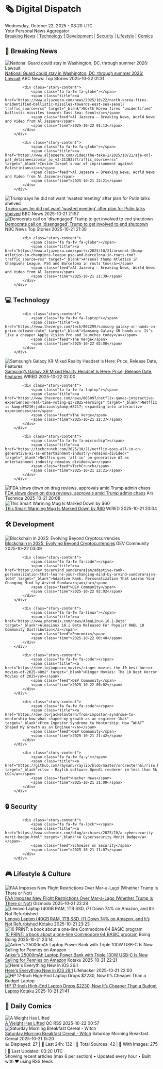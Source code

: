 <!-- Processing 54 RSS feeds at 2025-10-22 03:20:24 UTC -->
<!-- Processing: Saturday Morning Breakfast Cereal -->
<!-- Processing: Poorly Drawn Lines -->
<!-- Processing: Cyanide & Happiness -->
<!-- Processing: Dinosaur Comics -->
<!-- Processing: CNN Breaking News -->
<!-- Processing: Reuters World News -->
<!-- Processing: TechCrunch -->
<!-- Processing: The Verge -->
<!-- Processing: O'Reilly Radar -->
<!-- Processing: WIRED -->
<!-- Processing: Slashdot -->
<!-- Processing: Dev.to -->
<!-- Processing: It's FOSS -->
<!-- Processing: DistroWatch -->
<!-- Processing: Red Hat Blog -->
<!-- Processing: GitLab Blog -->
<!-- Processing: InfoQ -->
<!-- Processing: Coding Horror -->
<!-- Processing: Lifehacker -->
<!-- Processing: Kotaku -->
<!-- Processing: Boing Boing -->
<!-- Processing: Schneier on Security -->
<!-- Generated 3 new posts out of 22 feeds processed -->
<div class="newspaper-header">
    <h1 class="newspaper-title">🗞️ Digital Dispatch</h1>
    <div class="newspaper-date">Wednesday, October 22, 2025 - 03:20 UTC</div>
    <div class="newspaper-subtitle">Your Personal News Aggregator</div>
</div>

<div class="newspaper-nav">
    <a href="#breaking">Breaking News</a> |
    <a href="#tech">Technology</a> |
    <a href="#dev">Development</a> |
    <a href="#security">Security</a> |
    <a href="#lifestyle">Lifestyle</a> |
    <a href="#webcomics">Comics</a>
</div>

<div class="news-section breaking-news" id="breaking">
<h2 class="section-header">🚨 Breaking News</h2>
<div class="stories-container">
<div class="story">
            <img src="https://s.abcnews.com/images/US/national_1761094344400_hpMain_4x3t_384.jpg" alt="National Guard could stay in Washington, DC, through summer 2026: Lawsuit" class="story-image" loading="lazy" onerror="this.style.display='none'">
            <div class="story-content">
                <span class="fa fa-fw fa-tv"></span>
                <span class="title"><a href="https://abcnews.go.com/US/national-guard-stay-washington-dc-summer-2026-lawsuit/story?id=126739403" target="_blank">National Guard could stay in Washington, DC, through summer 2026: Lawsuit</a></span>
                <span class="feed">ABC News: Top Stories</span>
                <span class="time">2025-10-22 01:31</span>
            </div>
        </div>
<div class="story">
            
            <div class="story-content">
                <span class="fa fa-fw fa-globe"></span>
                <span class="title"><a href="https://www.aljazeera.com/news/2025/10/22/north-korea-fires-unidentified-ballistic-missiles-towards-east-sea-seoul?traffic_source=rss" target="_blank">North Korea fires ‘unidentified’ ballistic missiles towards East Sea: Seoul</a></span>
                <span class="feed">Al Jazeera – Breaking News, World News and Video from Al Jazeera</span>
                <span class="time">2025-10-22 01:13</span>
            </div>
        </div>
<div class="story">
            
            <div class="story-content">
                <span class="fa fa-fw fa-globe"></span>
                <span class="title"><a href="https://www.aljazeera.com/video/the-take-2/2025/10/21/aje-onl-pal_detaineeszoomin_av_v3-211025?traffic_source=rss" target="_blank">Inside Israel’s war of imprisonment against Palestinians</a></span>
                <span class="feed">Al Jazeera – Breaking News, World News and Video from Al Jazeera</span>
                <span class="time">2025-10-21 22:21</span>
            </div>
        </div>
<div class="story">
            <img src="https://ichef.bbci.co.uk/ace/standard/240/cpsprodpb/8352/live/ea8348d0-aec8-11f0-b2a1-6f537f66f9aa.jpg" alt="Trump says he did not want &#x27;wasted meeting&#x27; after plan for Putin talks shelved" class="story-image" loading="lazy" onerror="this.style.display='none'">
            <div class="story-content">
                <span class="fa fa-fw fa-earth-americas"></span>
                <span class="title"><a href="https://www.bbc.com/news/articles/c4gjp73gp41o?at_medium=RSS&at_campaign=rss" target="_blank">Trump says he did not want &#x27;wasted meeting&#x27; after plan for Putin talks shelved</a></span>
                <span class="feed">BBC News</span>
                <span class="time">2025-10-21 21:57</span>
            </div>
        </div>
<div class="story">
            <img src="https://media-cldnry.s-nbcnews.com/image/upload/t_fit_1500w/rockcms/2025-10/251021-donald-trump-mn-1045-300738.jpg" alt="Democrats call on &#x27;disengaged&#x27; Trump to get involved to end shutdown" class="story-image" loading="lazy" onerror="this.style.display='none'">
            <div class="story-content">
                <span class="fa fa-fw fa-broadcast-tower"></span>
                <span class="title"><a href="https://www.nbcnews.com/politics/donald-trump/democrats-call-disengaged-trump-get-involved-end-shutdown-rcna238873" target="_blank">Democrats call on &#x27;disengaged&#x27; Trump to get involved to end shutdown</a></span>
                <span class="feed">NBC News Top Stories</span>
                <span class="time">2025-10-21 21:39</span>
            </div>
        </div>
<div class="story">
            
            <div class="story-content">
                <span class="fa fa-fw fa-globe"></span>
                <span class="title"><a href="https://www.aljazeera.com/sports/2025/10/21/arsenal-thump-atletico-in-champions-league-psg-and-barcelona-in-routs-too?traffic_source=rss" target="_blank">Arsenal thump Atletico in Champions League, PSG and Barcelona in routs too</a></span>
                <span class="feed">Al Jazeera – Breaking News, World News and Video from Al Jazeera</span>
                <span class="time">2025-10-21 21:39</span>
            </div>
        </div>
</div>
</div>
<div class="news-section tech-news" id="tech">
<h2 class="section-header">💻 Technology</h2>
<div class="stories-container">
<div class="story">
            
            <div class="story-content">
                <span class="fa fa-fw fa-laptop"></span>
                <span class="title"><a href="https://www.theverge.com/tech/802299/samsung-galaxy-xr-hands-on-price-release-date" target="_blank">Samsung Galaxy XR hands-on: It’s like a cheaper Apple Vision Pro and launches today</a></span>
                <span class="feed">The Verge</span>
                <span class="time">2025-10-22 02:00</span>
            </div>
        </div>
<div class="story">
            <img src="https://media.wired.com/photos/68f69800ae96f92366d7b48f/master/pass/DSC_6443.jpg" alt="Samsung’s Galaxy XR Mixed Reality Headset Is Here: Price, Release Date, Features" class="story-image" loading="lazy" onerror="this.style.display='none'">
            <div class="story-content">
                <span class="fa fa-fw fa-bolt"></span>
                <span class="title"><a href="https://www.wired.com/story/samsung-galaxy-xr-gemini-android-xr-mixed-reality-headset/" target="_blank">Samsung’s Galaxy XR Mixed Reality Headset Is Here: Price, Release Date, Features</a></span>
                <span class="feed">WIRED</span>
                <span class="time">2025-10-22 02:00</span>
            </div>
        </div>
<div class="story">
            
            <div class="story-content">
                <span class="fa fa-fw fa-laptop"></span>
                <span class="title"><a href="https://www.theverge.com/news/803097/netflix-games-interactive-experiences-real-time-voting-q3-2025-earnings" target="_blank">Netflix is &amp;#8216;judiciously&amp;#8217; expanding into interactive experiences</a></span>
                <span class="feed">The Verge</span>
                <span class="time">2025-10-21 22:37</span>
            </div>
        </div>
<div class="story">
            
            <div class="story-content">
                <span class="fa fa-fw fa-microchip"></span>
                <span class="title"><a href="https://techcrunch.com/2025/10/21/netflix-goes-all-in-on-generative-ai-as-entertainment-industry-remains-divided/" target="_blank">Netflix goes ‘all in’ on generative AI as entertainment industry remains divided</a></span>
                <span class="feed">TechCrunch</span>
                <span class="time">2025-10-21 22:21</span>
            </div>
        </div>
<div class="story">
            <img src="https://cdn.arstechnica.net/wp-content/uploads/2019/05/GettyImages-496532228-500x500.jpg" alt="FDA slows down on drug reviews, approvals amid Trump admin chaos" class="story-image" loading="lazy" onerror="this.style.display='none'">
            <div class="story-content">
                <span class="fa fa-fw fa-cog"></span>
                <span class="title"><a href="https://arstechnica.com/health/2025/10/fda-slows-down-on-drug-reviews-approvals-amid-trump-admin-chaos/" target="_blank">FDA slows down on drug reviews, approvals amid Trump admin chaos</a></span>
                <span class="feed">Ars Technica</span>
                <span class="time">2025-10-21 20:08</span>
            </div>
        </div>
<div class="story">
            <img src="https://media.wired.com/photos/68f7c62248e48370f358662a/master/pass/This%20Smart%20Warming%20Mug%20is%20Marked%20Down%20by%20$60.png" alt="This Smart Warming Mug Is Marked Down by $60" class="story-image" loading="lazy" onerror="this.style.display='none'">
            <div class="story-content">
                <span class="fa fa-fw fa-bolt"></span>
                <span class="title"><a href="https://www.wired.com/story/ember-travel-mug-deal-1025/" target="_blank">This Smart Warming Mug Is Marked Down by $60</a></span>
                <span class="feed">WIRED</span>
                <span class="time">2025-10-21 20:04</span>
            </div>
        </div>
</div>
</div>
<div class="news-section dev-news" id="dev">
<h2 class="section-header">🛠️ Development</h2>
<div class="stories-container">
<div class="story">
            <img src="https://media2.dev.to/dynamic/image/width=800%2Cheight=%2Cfit=scale-down%2Cgravity=auto%2Cformat=auto/https%3A%2F%2Fdev-to-uploads.s3.amazonaws.com%2Fuploads%2Farticles%2F1qoui63r3etgwsuakyo7.png" alt="Blockchain in 2025: Evolving Beyond Cryptocurrencies" class="story-image" loading="lazy" onerror="this.style.display='none'">
            <div class="story-content">
                <span class="fa fa-fw fa-code"></span>
                <span class="title"><a href="https://dev.to/defremont/blockchain-in-2025-evolving-beyond-cryptocurrencies-185m" target="_blank">Blockchain in 2025: Evolving Beyond Cryptocurrencies</a></span>
                <span class="feed">DEV Community</span>
                <span class="time">2025-10-22 03:09</span>
            </div>
        </div>
<div class="story">
            
            <div class="story-content">
                <span class="fa fa-fw fa-code"></span>
                <span class="title"><a href="https://dev.to/arvind_sundararajan/adaptive-rank-personalization-that-learns-your-changing-mind-by-arvind-sundararajan-1d64" target="_blank">Adaptive Rank: Personalization That Learns Your Changing Mind by Arvind Sundararajan</a></span>
                <span class="feed">DEV Community</span>
                <span class="time">2025-10-22 02:02</span>
            </div>
        </div>
<div class="story">
            
            <div class="story-content">
                <span class="fa fa-fw fa-linux"></span>
                <span class="title"><a href="https://www.phoronix.com/news/AlmaLinux-10.1-Beta" target="_blank">AlmaLinux 10.1 Beta Released For Popular RHEL 10 Community Distribution</a></span>
                <span class="feed">Phoronix</span>
                <span class="time">2025-10-22 00:40</span>
            </div>
        </div>
<div class="story">
            
            <div class="story-content">
                <span class="fa fa-fw fa-code"></span>
                <span class="title"><a href="https://dev.to/popcorn_movies/ringer-movies-the-10-best-horror-movies-of-2025-48m2" target="_blank">Ringer Movies: The 10 Best Horror Movies of 2025</a></span>
                <span class="feed">DEV Community</span>
                <span class="time">2025-10-22 00:02</span>
            </div>
        </div>
<div class="story">
            
            <div class="story-content">
                <span class="fa fa-fw fa-code"></span>
                <span class="title"><a href="https://dev.to/jack0lantern/from-impostor-syndrome-to-mentorship-how-what-shaped-my-growth-as-an-engineer-1kak" target="_blank">From Impostor Syndrome to Mentorship: How “WHAT” Shaped My Growth as an Engineer</a></span>
                <span class="feed">DEV Community</span>
                <span class="time">2025-10-21 21:42</span>
            </div>
        </div>
<div class="story">
            
            <div class="story-content">
                <span class="fa fa-fw fa-y"></span>
                <span class="title"><a href="https://github.com/raysan5/raylib/blob/master/src/external/rlsw.h" target="_blank">rlsw – Raylib software OpenGL renderer in less than 5k LOC</a></span>
                <span class="feed">Hacker News</span>
                <span class="time">2025-10-21 21:00</span>
            </div>
        </div>
</div>
</div>
<div class="news-section security-news" id="security">
<h2 class="section-header">🔒 Security</h2>
<div class="stories-container">
<div class="story">
            
            <div class="story-content">
                <span class="fa fa-fw fa-lock"></span>
                <span class="title"><a href="https://www.schneier.com/blog/archives/2025/10/a-cybersecurity-merit-badge.html" target="_blank">A Cybersecurity Merit Badge</a></span>
                <span class="feed">Schneier on Security</span>
                <span class="time">2025-10-21 11:07</span>
            </div>
        </div>
</div>
</div>
<div class="news-section lifestyle-news" id="lifestyle">
<h2 class="section-header">🎮 Lifestyle & Culture</h2>
<div class="stories-container">
<div class="story">
            <img src="https://gizmodo.com/app/uploads/2025/10/mar-a-lago-aerial-view-sm-1280x853.jpg" alt="FAA Imposes New Flight Restrictions Over Mar-a-Lago (Whether Trump Is There or Not)" class="story-image" loading="lazy" onerror="this.style.display='none'">
            <div class="story-content">
                <span class="fa fa-fw fa-computer"></span>
                <span class="title"><a href="https://gizmodo.com/faa-new-restrictions-mar-a-lago-2000675254" target="_blank">FAA Imposes New Flight Restrictions Over Mar-a-Lago (Whether Trump Is There or Not)</a></span>
                <span class="feed">Gizmodo</span>
                <span class="time">2025-10-21 23:28</span>
            </div>
        </div>
<div class="story">
            <img src="https://kotaku.com/app/uploads/2025/10/lenovo-idea-pad-1280x853.jpg" alt="Lenovo Laptop (40GB RAM, 1TB SSD, i7) Down 74% on Amazon, and It’s Not Refurbished" class="story-image" loading="lazy" onerror="this.style.display='none'">
            <div class="story-content">
                <span class="fa fa-fw fa-gamepad"></span>
                <span class="title"><a href="https://kotaku.com/lenovo-laptop-40gb-ram-1tb-ssd-i7-down-74-on-amazon-and-its-not-refurbished-2000637810" target="_blank">Lenovo Laptop (40GB RAM, 1TB SSD, i7) Down 74% on Amazon, and It’s Not Refurbished</a></span>
                <span class="feed">Kotaku</span>
                <span class="time">2025-10-21 23:23</span>
            </div>
        </div>
<div class="story">
            <img src="https://i0.wp.com/boingboing.net/wp-content/uploads/2025/10/Screenshot-2025-10-21-at-6.57.35-PM.png?fit=1118%2C786&amp;quality=55&amp;ssl=1" alt="10 PRINT: a book about a one-line Commodore 64 BASIC program" class="story-image" loading="lazy" onerror="this.style.display='none'">
            <div class="story-content">
                <span class="fa fa-fw fa-arrow-right"></span>
                <span class="title"><a href="https://boingboing.net/2025/10/21/10-print-a-book-about-a-one-line-commodore-64-basic-program.html" target="_blank">10 PRINT: a book about a one-line Commodore 64 BASIC program</a></span>
                <span class="feed">Boing Boing</span>
                <span class="time">2025-10-21 23:14</span>
            </div>
        </div>
<div class="story">
            <img src="https://kotaku.com/app/uploads/2025/09/laptop-power-bank-anker-1280x853.jpg" alt="Anker’s 25000mAh Laptop Power Bank with Triple 100W USB-C Is Now Selling for Pennies on Amazon" class="story-image" loading="lazy" onerror="this.style.display='none'">
            <div class="story-content">
                <span class="fa fa-fw fa-gamepad"></span>
                <span class="title"><a href="https://kotaku.com/ankers-25000mah-laptop-power-bank-with-triple-100w-usb-c-is-now-selling-for-pennies-on-amazon-2000637801" target="_blank">Anker’s 25000mAh Laptop Power Bank with Triple 100W USB-C Is Now Selling for Pennies on Amazon</a></span>
                <span class="feed">Kotaku</span>
                <span class="time">2025-10-21 22:21</span>
            </div>
        </div>
<div class="story">
            <img src="https://lifehacker.com/imagery/articles/01K5YNNQ10DDZ11323ZC061X37/hero-image.jpg" alt="Here&#x27;s Everything New in iOS 26.1" class="story-image" loading="lazy" onerror="this.style.display='none'">
            <div class="story-content">
                <span class="fa fa-fw fa-life-ring"></span>
                <span class="title"><a href="https://lifehacker.com/tech/everything-new-in-ios-261?utm_medium=RSS" target="_blank">Here&#x27;s Everything New in iOS 26.1</a></span>
                <span class="feed">Lifehacker</span>
                <span class="time">2025-10-21 22:00</span>
            </div>
        </div>
<div class="story">
            <img src="https://kotaku.com/app/uploads/2025/10/hp17-inch-laptop-1280x853.jpg" alt="HP 17-Inch High-End Laptop Drops $2230, Now It’s Cheaper Than a Budget Laptop" class="story-image" loading="lazy" onerror="this.style.display='none'">
            <div class="story-content">
                <span class="fa fa-fw fa-gamepad"></span>
                <span class="title"><a href="https://kotaku.com/hp-17-inch-high-end-laptop-drops-2230-now-its-cheaper-than-a-budget-laptop-2000637790" target="_blank">HP 17-Inch High-End Laptop Drops $2230, Now It’s Cheaper Than a Budget Laptop</a></span>
                <span class="feed">Kotaku</span>
                <span class="time">2025-10-21 21:41</span>
            </div>
        </div>
</div>
</div>
<div class="news-section webcomics-section" id="webcomics">
<h2 class="section-header">🎨 Daily Comics</h2>
<div class="stories-container">
<div class="story">
            <img src="http://www.questionablecontent.net/comics/5684.png" alt="A Weight Has Lifted" class="story-image" loading="lazy" onerror="this.style.display='none'">
            <div class="story-content">
                <span class="fa fa-fw fa-music"></span>
                <span class="title"><a href="http://questionablecontent.net/view.php?comic=5684" target="_blank">A Weight Has Lifted</a></span>
                <span class="feed">QC RSS</span>
                <span class="time">2025-10-22 00:57</span>
            </div>
        </div>
<div class="story">
            <img src="https://www.smbc-comics.com/comics/1761007680-20251021.png" alt="Saturday Morning Breakfast Cereal - Witch" class="story-image" loading="lazy" onerror="this.style.display='none'">
            <div class="story-content">
                <span class="fa fa-fw fa-smile"></span>
                <span class="title"><a href="https://www.smbc-comics.com/comic/witch" target="_blank">Saturday Morning Breakfast Cereal - Witch</a></span>
                <span class="feed">Saturday Morning Breakfast Cereal</span>
                <span class="time">2025-10-21 15:20</span>
            </div>
        </div>
</div>
</div>

<div class="newspaper-footer">
    <div class="stats">
        📊 Displayed: 27 | 📅 Last 24h: 132 | 📡 Total Sources: 42 | 📸 With Images: 275 |
        🔄 Last Updated: 03:20 UTC
    </div>
    <div class="footer-note">
        Showing recent articles (max 6 per section) • Updated every hour • Built with ❤️ using RSS feeds
    </div>
</div>
